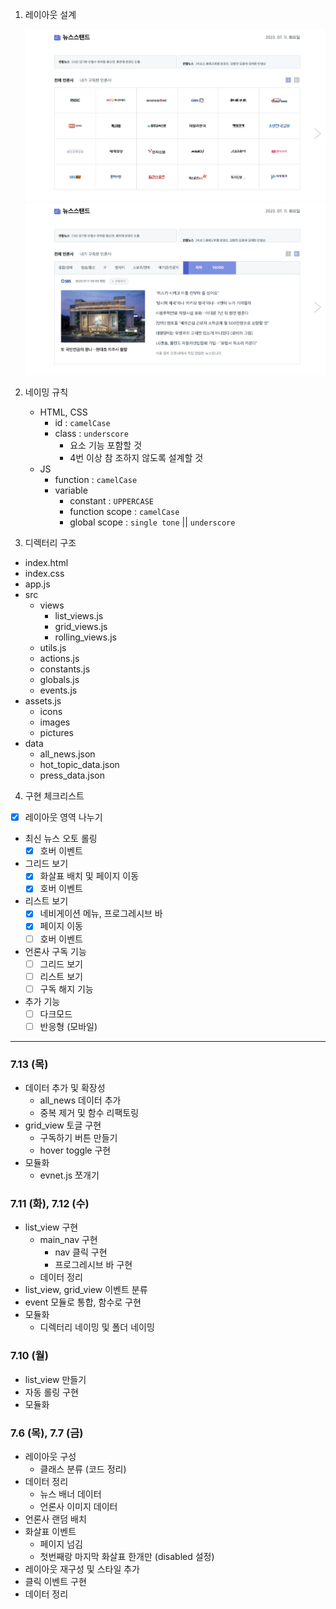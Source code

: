 1. 레이아웃 설계

    ![UI - 1](./docs/test3.png)
    ![UI - 2](./docs/test4.png)

2. 네이밍 규칙

    - HTML, CSS
        - id : `camelCase`
        - class : `underscore`
            - 요소 기능 포함할 것
            - 4번 이상 참 조하지 않도록 설계할 것
    - JS
        - function : `camelCase`
        - variable
            - constant : `UPPERCASE`
            - function scope : `camelCase`
            - global scope : `single tone` || `underscore`

3. 디렉터리 구조

-   index.html
-   index.css
-   app.js
-   src
    -   views
        -   list_views.js
        -   grid_views.js
        -   rolling_views.js
    -   utils.js
    -   actions.js
    -   constants.js
    -   globals.js
    -   events.js
-   assets.js
    -   icons
    -   images
    -   pictures
-   data
    -   all_news.json
    -   hot_topic_data.json
    -   press_data.json

4. 구현 체크리스트

-   [x] 레이아웃 영역 나누기
-   최신 뉴스 오토 롤링
    -   [x] 호버 이벤트
-   그리드 보기
    -   [x] 화살표 배치 및 페이지 이동
    -   [x] 호버 이벤트
-   리스트 보기
    -   [x] 네비게이션 메뉴, 프로그레시브 바
    -   [x] 페이지 이동
    -   [ ] 호버 이벤트
-   언론사 구독 기능
    -   [ ] 그리드 보기
    -   [ ] 리스트 보기
    -   [ ] 구독 해지 기능
-   추가 기능
    -   [ ] 다크모드
    -   [ ] 반응형 (모바일)

---

### 7.13 (목)

-   데이터 추가 및 확장성
    -   all_news 데이터 추가
    -   중복 제거 및 함수 리팩토링
-   grid_view 토글 구현
    -   구독하기 버튼 만들기
    -   hover toggle 구현
-   모듈화
    -   evnet.js 쪼개기

### 7.11 (화), 7.12 (수)

-   list_view 구현
    -   main_nav 구현
        -   nav 클릭 구현
        -   프로그레시브 바 구현
    -   데이터 정리
-   list_view, grid_view 이벤트 분류
-   event 모듈로 통합, 함수로 구현
-   모듈화
    -   디렉터리 네이밍 및 폴더 네이밍

### 7.10 (월)

-   list_view 만들기
-   자동 롤링 구현
-   모듈화

### 7.6 (목), 7.7 (금)

-   레이아웃 구성
    -   클래스 분류 (코드 정리)
-   데이터 정리
    -   뉴스 배너 데이터
    -   언론사 이미지 데이터
-   언론사 랜덤 배치
-   화살표 이벤트
    -   페이지 넘김
    -   첫번째랑 마지막 화살표 한개만 (disabled 설정)
-   레이아웃 재구성 및 스타일 추가
-   클릭 이벤트 구현
-   데이터 정리
